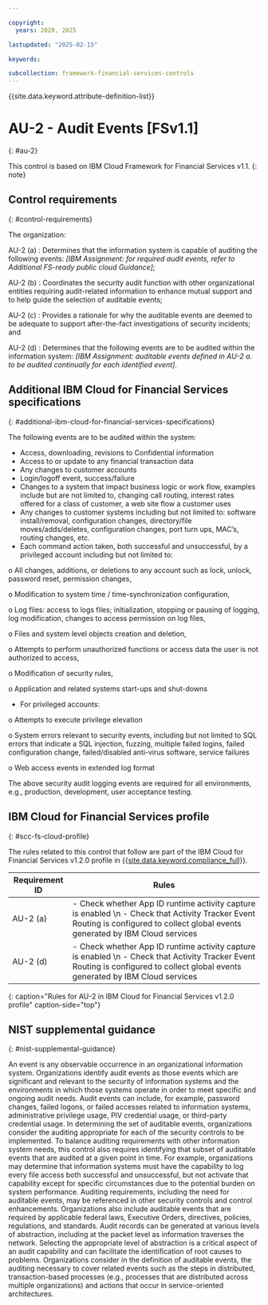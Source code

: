 ```yaml
---

copyright:
  years: 2020, 2025

lastupdated: "2025-02-15"

keywords:

subcollection: framework-financial-services-controls
---
```


{{site.data.keyword.attribute-definition-list}}

               
# AU-2 - Audit Events [FSv1.1]
{: #au-2}

This control is based on IBM Cloud Framework for Financial Services v1.1.
{: note}


## Control requirements
{: #control-requirements}

The organization:

AU-2 (a)
    : Determines that the information system is capable of auditing the following events: _[IBM Assignment: for required audit events, refer to Additional FS-ready public cloud Guidance]_;

AU-2 (b)
    : Coordinates the security audit function with other organizational entities requiring audit-related information to enhance mutual support and to help guide the selection of auditable events;

AU-2 (c)
    : Provides a rationale for why the auditable events are deemed to be adequate to support after-the-fact investigations of security incidents; and

AU-2 (d)
    : Determines that the following events are to be audited within the information system: _[IBM Assignment: auditable events defined in AU-2 a. to be audited continually for each identified event]_.

## Additional IBM Cloud for Financial Services specifications
{: #additional-ibm-cloud-for-financial-services-specifications}

The following events are to be audited within the system:
- Access, downloading, revisions to Confidential information
- Access to or update to any financial transaction data
- Any changes to customer accounts
- Login/logoff event, success/failure
- Changes to a system that impact business logic or work flow, examples include but are not limited to, changing call routing, interest rates offered for a class of customer, a web site flow a customer uses
- Any changes to customer systems including but not limited to: software install/removal, configuration changes, directory/file moves/adds/deletes, configuration changes, port turn ups, MAC’s, routing changes, etc.
- Each command action taken, both successful and unsuccessful, by a privileged account including but not limited to:

o All changes, additions, or deletions to any account such as lock, unlock, password reset, permission changes,

o Modification to system time / time-synchronization configuration,

o Log files: access to logs files; initialization, stopping or pausing of logging, log modification, changes to access permission on log files,

o Files and system level objects creation and deletion,

o Attempts to perform unauthorized functions or access data the user is not authorized to access,

o Modification of security rules,

o Application and related systems start-ups and shut-downs
- For privileged accounts:

o Attempts to execute privilege elevation

o System errors relevant to security events, including but not limited to SQL errors that indicate a SQL injection, fuzzing, multiple failed logins, failed configuration change, failed/disabled anti-virus software, service failures

o Web access events in extended log format

The above security audit logging events are required for all environments, e.g., production, development, user acceptance testing.

## IBM Cloud for Financial Services profile
{: #scc-fs-cloud-profile}

The rules related to this control that follow are part of the IBM Cloud for Financial Services v1.2.0 profile in [{{site.data.keyword.compliance_full}}](/docs/security-compliance?topic=security-compliance-getting-started).

| Requirement ID | Rules |
|----------------|-------|
| AU-2 (a) | - Check whether App ID runtime activity capture is enabled \n - Check that Activity Tracker Event Routing is configured to collect global events generated by IBM Cloud services | 
| AU-2 (d) | - Check whether App ID runtime activity capture is enabled \n - Check that Activity Tracker Event Routing is configured to collect global events generated by IBM Cloud services | 
{: caption="Rules for AU-2 in IBM Cloud for Financial Services v1.2.0 profile" caption-side="top"}

## NIST supplemental guidance
{: #nist-supplemental-guidance}

An event is any observable occurrence in an organizational information system. Organizations identify audit events as those events which are significant and relevant to the security of information systems and the environments in which those systems operate in order to meet specific and ongoing audit needs. Audit events can include, for example, password changes, failed logons, or failed accesses related to information systems, administrative privilege usage, PIV credential usage, or third-party credential usage. In determining the set of auditable events, organizations consider the auditing appropriate for each of the security controls to be implemented. To balance auditing requirements with other information system needs, this control also requires identifying that subset of auditable events that are audited at a given point in time. For example, organizations may determine that information systems must have the capability to log every file access both successful and unsuccessful, but not activate that capability except for specific circumstances due to the potential burden on system performance. Auditing requirements, including the need for auditable events, may be referenced in other security controls and control enhancements. Organizations also include auditable events that are required by applicable federal laws, Executive Orders, directives, policies, regulations, and standards. Audit records can be generated at various levels of abstraction, including at the packet level as information traverses the network. Selecting the appropriate level of abstraction is a critical aspect of an audit capability and can facilitate the identification of root causes to problems. Organizations consider in the definition of auditable events, the auditing necessary to cover related events such as the steps in distributed, transaction-based processes (e.g., processes that are distributed across multiple organizations) and actions that occur in service-oriented architectures.





